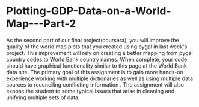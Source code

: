 # Plotting-GDP-Data-on-a-World-Map---Part-2
As the second part of our final project(coursera), you will improve the quality of the world map plots that you created using pygal in last week's project. This improvement will rely on creating a better mapping from pygal country codes to World Bank country names. When complete, your code should have graphical functionality similar to this page at the World Bank data site. The primary goal of this assignment is to gain more hands-on experience working with multiple dictionaries as well as using multiple data sources to reconciling conflicting information . The assignment will also expose the student to some typical issues that arise in cleaning and unifying multiple sets of data.

